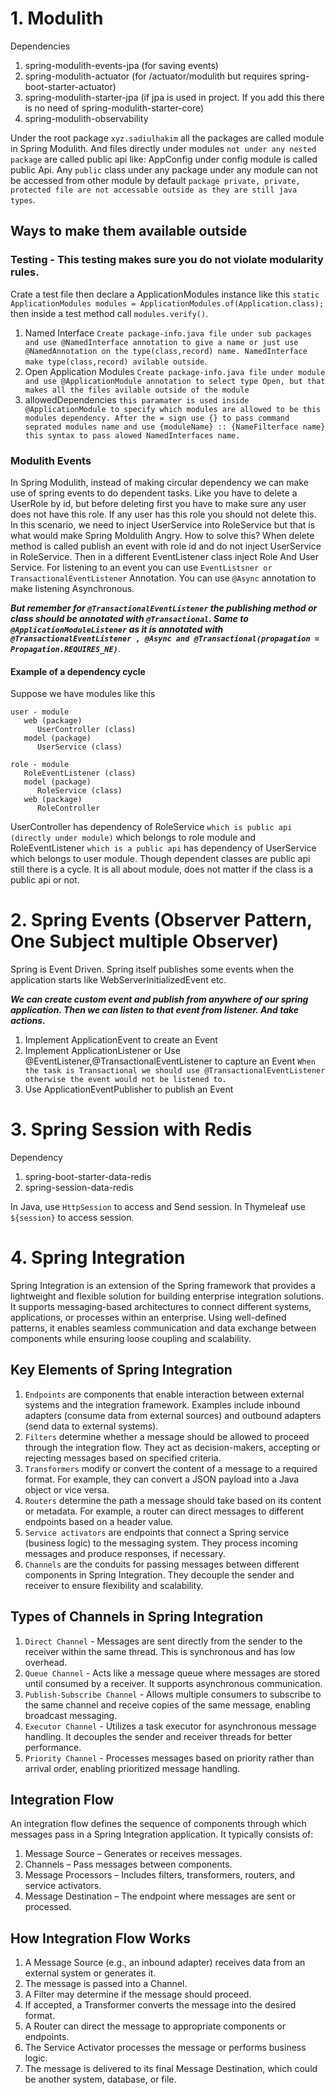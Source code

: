 # 1. Modulith

Dependencies

1. spring-modulith-events-jpa (for saving events)
2. spring-modulith-actuator (for /actuator/modulith but requires spring-boot-starter-actuator)
3. spring-modulith-starter-jpa (if jpa is used in project. If you add this there is no need of
   spring-modulith-starter-core)
4. spring-modulith-observability

Under the root package `xyz.sadiulhakim` all the packages are called module in Spring Modulith.
And files directly under modules `not under any nested package` are called public api like: AppConfig
under config module is called public Api. Any `public` class under any package under any module can not be accessed from
other module by default
`package private, private, protected file are not accessable outside as they are still java types`.

## Ways to make them available outside

### Testing - This testing makes sure you do not violate modularity rules.

Crate a test file then declare a ApplicationModules instance like this
`static ApplicationModules modules = ApplicationModules.of(Application.class);` then
inside a test method call `modules.verify()`.

1. Named Interface
   `Create package-info.java file under sub packages and use @NamedInterface annotation to give a name or just use @NamedAnnotation on the type(class,record) name. NamedInterface make type(class,record) avilable outside`.
2. Open Application Modules
   `Create package-info.java file under module and use @ApplicationModule annotation to select type Open, but that makes all the files avilable outside of the module`
3. allowedDependencies
   `this paramater is used inside @ApplicationModule to specify which modules are allowed to be this modules dependency. After the = sign use {} to pass command seprated modules name and use {moduleName} :: {NameFilterface name} this syntax to pass alowed NamedInterfaces name.`

### Modulith Events

In Spring Modulith, instead of making circular dependency we can make use of spring events to do dependent tasks. Like
you have to delete a UserRole by id,
but before deleting first you have to make sure any user does not have this role. If any user has this role you should
not delete this. In this scenario, we need to inject UserService
into RoleService but that is what would make Spring Moldulith Angry. How to solve this? When delete method is called
publish an event with role id and do not inject UserService in
RoleService. Then in a different EventListener class inject Role And User Service. For listening to an event you can use
`EventListsner or TransactionalEventListener` Annotation.
You can use `@Async` annotation to make listening Asynchronous.

***But remember for `@TransactionalEventListener` the
publishing method or class should be annotated with `@Transactional`.
Same to `@ApplicationModuleListener` as it is annotated with
`@TransactionalEventListener , @Async and @Transactional(propagation = Propagation.REQUIRES_NE)`***.

#### Example of a dependency cycle

Suppose we have modules like this

```
user - module
   web (package)
      UserController (class)
   model (package)
      UserService (class)

role - module
   RoleEventListener (class)
   model (package)
      RoleService (class)
   web (package)
      RoleController
```

UserController has dependency of RoleService `which is public api (directly under module)` which belongs to role module
and RoleEventListener `which is a public api` has dependency of UserService which belongs to user module.
Though dependent classes are public api still there is a cycle. It is all about module, does not matter if the class is
a public api or not.

# 2. Spring Events (Observer Pattern, One Subject multiple Observer)

Spring is Event Driven. Spring itself publishes some events when the application starts like WebServerInitializedEvent
etc.

***We can create custom event and publish from anywhere of our spring application. Then we can listen to that
event from listener. And take actions.***

1. Implement ApplicationEvent to create an Event
2. Implement ApplicationListener or Use @EventListener,@TransactionalEventListener to capture an Event
   `When the task is Transactional we should use @TransactionalEventListener otherwise the event would not be listened to.`
3. Use ApplicationEventPublisher to publish an Event

# 3. Spring Session with Redis

Dependency

1. spring-boot-starter-data-redis
2. spring-session-data-redis

In Java, use  `HttpSession` to access and Send session.
In Thymeleaf use `${session}` to access session.

# 4. Spring Integration

Spring Integration is an extension of the Spring framework that provides a lightweight and flexible solution for
building
enterprise integration solutions. It supports messaging-based architectures to connect different systems, applications,
or processes within an enterprise. Using well-defined patterns, it enables seamless communication and data exchange
between
components while ensuring loose coupling and scalability.

## Key Elements of Spring Integration

1. `Endpoints` are components that enable interaction between external systems and the integration framework. Examples
   include inbound adapters (consume data from external sources) and outbound adapters (send data to external systems).
2. `Filters` determine whether a message should be allowed to proceed through the integration flow. They act as
   decision-makers, accepting or rejecting messages based on specified criteria.
3. `Transformers` modify or convert the content of a message to a required format. For example, they can convert a JSON
   payload into a Java object or vice versa.
4. `Routers` determine the path a message should take based on its content or metadata. For example, a router can direct
   messages to different endpoints based on a header value.
5. `Service activators` are endpoints that connect a Spring service (business logic) to the messaging system. They
   process
   incoming messages and produce responses, if necessary.
6. `Channels` are the conduits for passing messages between different components in Spring Integration. They decouple
   the
   sender and receiver to ensure flexibility and scalability.

## Types of Channels in Spring Integration

1. `Direct Channel` - Messages are sent directly from the sender to the receiver within the same thread. This is
   synchronous and has low overhead.
2. `Queue Channel` - Acts like a message queue where messages are stored until consumed by a receiver. It supports
   asynchronous communication.
3. `Publish-Subscribe Channel` - Allows multiple consumers to subscribe to the same channel and receive copies of the
   same message, enabling broadcast messaging.
4. `Executor Channel` - Utilizes a task executor for asynchronous message handling. It decouples the sender and receiver
   threads for better performance.
5. `Priority Channel` - Processes messages based on priority rather than arrival order, enabling prioritized message
   handling.

## Integration Flow

An integration flow defines the sequence of components through which messages pass in a Spring Integration application.
It typically consists of:

1. Message Source – Generates or receives messages.
2. Channels – Pass messages between components.
3. Message Processors – Includes filters, transformers, routers, and service activators.
4. Message Destination – The endpoint where messages are sent or processed.

## How Integration Flow Works

1. A Message Source (e.g., an inbound adapter) receives data from an external system or generates it.
2. The message is passed into a Channel.
3. A Filter may determine if the message should proceed.
4. If accepted, a Transformer converts the message into the desired format.
5. A Router can direct the message to appropriate components or endpoints.
6. The Service Activator processes the message or performs business logic.
7. The message is delivered to its final Message Destination, which could be another system, database, or file.